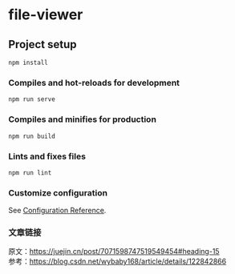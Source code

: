 # file-viewer

## Project setup
```
npm install
```

### Compiles and hot-reloads for development
```
npm run serve
```

### Compiles and minifies for production
```
npm run build
```

### Lints and fixes files
```
npm run lint
```

### Customize configuration
See [Configuration Reference](https://cli.vuejs.org/config/).

### 文章链接
原文：https://juejin.cn/post/7071598747519549454#heading-15  
参考：https://blog.csdn.net/wybaby168/article/details/122842866  
